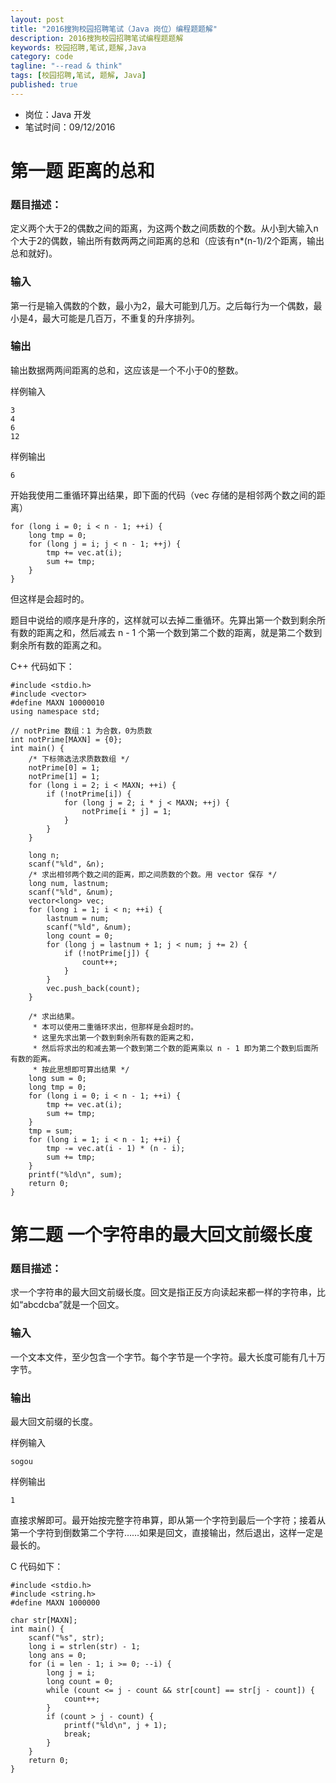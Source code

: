 ```yaml
---
layout: post
title: "2016搜狗校园招聘笔试（Java 岗位）编程题题解"
description: 2016搜狗校园招聘笔试编程题题解
keywords: 校园招聘,笔试,题解,Java
category: code
tagline: "--read & think"
tags: [校园招聘,笔试, 题解, Java]
published: true
---
```


* 岗位：Java 开发
* 笔试时间：09/12/2016

# 第一题 距离的总和

### 题目描述：
 
定义两个大于2的偶数之间的距离，为这两个数之间质数的个数。从小到大输入n个大于2的偶数，输出所有数两两之间距离的总和（应该有n*(n-1)/2个距离，输出总和就好)。
	
### 输入

第一行是输入偶数的个数，最小为2，最大可能到几万。之后每行为一个偶数，最小是4，最大可能是几百万，不重复的升序排列。

### 输出

输出数据两两间距离的总和，这应该是一个不小于0的整数。

样例输入
	
	3
	4
	6
	12

样例输出

	6
	

开始我使用二重循环算出结果，即下面的代码（vec 存储的是相邻两个数之间的距离）

    for (long i = 0; i < n - 1; ++i) {
        long tmp = 0;
        for (long j = i; j < n - 1; ++j) {
            tmp += vec.at(i);
            sum += tmp;
        }
    }

但这样是会超时的。

题目中说给的顺序是升序的，这样就可以去掉二重循环。先算出第一个数到剩余所有数的距离之和，然后减去 n - 1 个第一个数到第二个数的距离，就是第二个数到剩余所有数的距离之和。

C++ 代码如下：

    #include <stdio.h>
    #include <vector>
    #define MAXN 10000010
    using namespace std;
    
    // notPrime 数组：1 为合数，0为质数
    int notPrime[MAXN] = {0};
    int main() {
        /* 下标筛选法求质数数组 */
        notPrime[0] = 1;
        notPrime[1] = 1;
        for (long i = 2; i < MAXN; ++i) {
            if (!notPrime[i]) {
                for (long j = 2; i * j < MAXN; ++j) {
                    notPrime[i * j] = 1;
                }
            }
        }
        
        long n;
        scanf("%ld", &n);
        /* 求出相邻两个数之间的距离，即之间质数的个数。用 vector 保存 */
        long num, lastnum;
        scanf("%ld", &num);
        vector<long> vec;
        for (long i = 1; i < n; ++i) {
            lastnum = num;
            scanf("%ld", &num);
            long count = 0;
            for (long j = lastnum + 1; j < num; j += 2) {
                if (!notPrime[j]) {
                    count++;
                }
            }
            vec.push_back(count);
        }
        
        /* 求出结果。
         * 本可以使用二重循环求出，但那样是会超时的。
         * 这里先求出第一个数到剩余所有数的距离之和，
         * 然后将求出的和减去第一个数到第二个数的距离乘以 n - 1 即为第二个数到后面所有数的距离。
         * 按此思想即可算出结果 */
        long sum = 0;
        long tmp = 0;
        for (long i = 0; i < n - 1; ++i) {
            tmp += vec.at(i);
            sum += tmp;
        }
        tmp = sum;
        for (long i = 1; i < n - 1; ++i) {
            tmp -= vec.at(i - 1) * (n - i);
            sum += tmp;
        }
        printf("%ld\n", sum);
        return 0;
    }


# 第二题 一个字符串的最大回文前缀长度

### 题目描述：

求一个字符串的最大回文前缀长度。回文是指正反方向读起来都一样的字符串，比如“abcdcba”就是一个回文。

### 输入

一个文本文件，至少包含一个字节。每个字节是一个字符。最大长度可能有几十万字节。

### 输出

最大回文前缀的长度。

样例输入

	sogou

样例输出

	1


直接求解即可。最开始按完整字符串算，即从第一个字符到最后一个字符；接着从第一个字符到倒数第二个字符……如果是回文，直接输出，然后退出，这样一定是最长的。

C 代码如下：

    #include <stdio.h>
    #include <string.h>
    #define MAXN 1000000
    
    char str[MAXN];
    int main() {
        scanf("%s", str);
        long i = strlen(str) - 1;
        long ans = 0;
        for (i = len - 1; i >= 0; --i) {
            long j = i;
            long count = 0;
            while (count <= j - count && str[count] == str[j - count]) {
                count++;
            }
            if (count > j - count) {
                printf("%ld\n", j + 1);
                break;
            }
        }
        return 0;
    }

